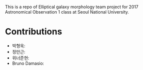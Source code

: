 # 
This is a repo of Elliptical galaxy morphology team project for 2017 Astronomical Observation 1 class at Seoul National University.

# Contributions

* 박형욱: 
* 정만근:
* 위너준현:
* Bruno Damasio: 

